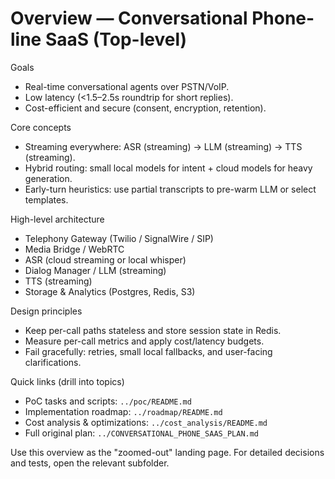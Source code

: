 # Overview — Conversational Phone-line SaaS (Top-level)

Goals
- Real-time conversational agents over PSTN/VoIP.
- Low latency (<1.5–2.5s roundtrip for short replies).
- Cost-efficient and secure (consent, encryption, retention).

Core concepts
- Streaming everywhere: ASR (streaming) -> LLM (streaming) -> TTS (streaming).
- Hybrid routing: small local models for intent + cloud models for heavy generation.
- Early-turn heuristics: use partial transcripts to pre-warm LLM or select templates.

High-level architecture
- Telephony Gateway (Twilio / SignalWire / SIP)
- Media Bridge / WebRTC
- ASR (cloud streaming or local whisper)
- Dialog Manager / LLM (streaming)
- TTS (streaming)
- Storage & Analytics (Postgres, Redis, S3)

Design principles
- Keep per-call paths stateless and store session state in Redis.
- Measure per-call metrics and apply cost/latency budgets.
- Fail gracefully: retries, small local fallbacks, and user-facing clarifications.

Quick links (drill into topics)
- PoC tasks and scripts: `../poc/README.md`
- Implementation roadmap: `../roadmap/README.md`
- Cost analysis & optimizations: `../cost_analysis/README.md`
- Full original plan: `../CONVERSATIONAL_PHONE_SAAS_PLAN.md`

Use this overview as the "zoomed-out" landing page. For detailed decisions and tests, open the relevant subfolder.